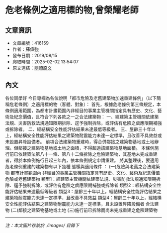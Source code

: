 # 危老條例之適用標的物,曾榮耀老師

## 文章資訊
- 文章編號：416159
- 作者：蘇偉強
- 發布日期：2019/08/15
- 爬取時間：2025-02-02 13:54:07
- 原文連結：[閱讀原文](https://real-estate.get.com.tw/Columns/detail.aspx?no=416159)

## 內文
各位同學好
今日專欄為各位說明「都市危險及老舊建築物加速重建條例」（以下簡稱危老條例）之適用標的物（客體、對象）：
首先，根據危老條例第三條規定，本條例適用範圍，為都市計畫範圍內非經目的事業主管機關指定具有歷史、文化、藝術及紀念價值，且符合下列各款之一之合法建築物：
一、經建築主管機關依建築法規、災害防救法規通知限期拆除、逕予強制拆除，或評估有危險之虞應限期補強或拆除者。
二、經結構安全性能評估結果未達最低等級者。
三、屋齡三十年以上，經結構安全性能評估結果之建築物耐震能力未達一定標準，且改善不具效益或未設置昇降設備者。
前項合法建築物重建時，得合併鄰接之建築物基地或土地辦理。但鄰接之建築物基地或土地之面積，不得超過該建築物基地面積。
本條例施行前已依建築法第八十一條、第八十二條拆除之危險建築物，其基地未完成重建者，得於本條例施行日起三年內，依本條例規定申請重建。
將其整理後，要適用危老條例重建的建築物有以下幾種
態樣與適用條件
：
(一)危險與老舊之合法建築物
都市計畫範圍內
非經目的事業主管機關指定具有歷史、文化、藝術及紀念價值
危險或老舊建築物
類型1：經建築主管機關依建築法規、災害防救法規通知限期拆除、逕予強制拆除，或評估有危險之虞應限期補強或拆除者
類型2：經結構安全性能評估結果未達最低等級者
類型3：屋齡三十年以上，經結構安全性能評估結果之建築物耐震能力未達一定標準，且改善不具效益
類型4：屋齡三十年以上，經結構安全性能評估結果之建築物耐震能力未達一定標準，且未設置昇降設備者
合法建物
(二)鄰接之建築物基地或土地
(三)施行前已拆除而尚未完成重建之危險建築物

---
*注：本文圖片存放於 ./images/ 目錄下*
